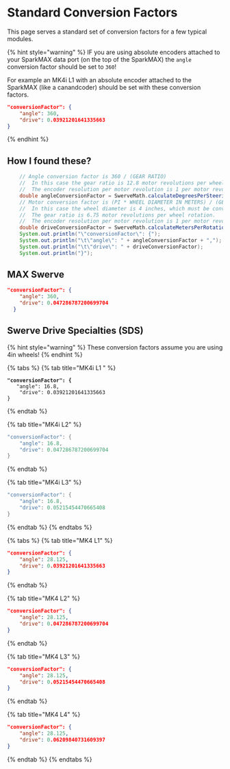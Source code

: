 # Standard Conversion Factors

This page serves a standard set of conversion factors for a few typical modules.

{% hint style="warning" %}
IF you are using absolute encoders attached to your SparkMAX data port (on the top of the SparkMAX) the `angle` conversion factor should be set to `360`!

For example an MK4i L1 with an absolute encoder attached to the SparkMAX (like a canandcoder) should be set with these conversion factors.

```json
"conversionFactor": {
	"angle": 360,
	"drive": 0.03921201641335663
}
```
{% endhint %}

## How I found these?

```java
    // Angle conversion factor is 360 / (GEAR RATIO)
    //  In this case the gear ratio is 12.8 motor revolutions per wheel rotation.
    //  The encoder resolution per motor revolution is 1 per motor revolution.
    double angleConversionFactor = SwerveMath.calculateDegreesPerSteeringRotation(12.8);
    // Motor conversion factor is (PI * WHEEL DIAMETER IN METERS) / (GEAR RATIO).
    //  In this case the wheel diameter is 4 inches, which must be converted to meters to get meters/second.
    //  The gear ratio is 6.75 motor revolutions per wheel rotation.
    //  The encoder resolution per motor revolution is 1 per motor revolution.
    double driveConversionFactor = SwerveMath.calculateMetersPerRotation(Units.inchesToMeters(4), 6.75);
    System.out.println("\"conversionFactor\": {");
    System.out.println("\t\"angle\": " + angleConversionFactor + ",");
    System.out.println("\t\"drive\": " + driveConversionFactor);
    System.out.println("}");
```

## MAX Swerve

```json
"conversionFactor": {
    "angle": 360,
    "drive": 0.047286787200699704
  }
```

## Swerve Drive Specialties (SDS)

{% hint style="warning" %}
These conversion factors assume you are using 4in wheels!&#x20;
{% endhint %}

{% tabs %}
{% tab title="MK4i L1 " %}
<pre class="language-json"><code class="lang-json"><strong>"conversionFactor": {
</strong>	"angle": 16.8,
	"drive": 0.03921201641335663
}
</code></pre>
{% endtab %}

{% tab title="MK4i L2" %}
```java
"conversionFactor": {
	"angle": 16.8,
	"drive": 0.047286787200699704
}
```
{% endtab %}

{% tab title="MK4i L3" %}
```java
"conversionFactor": {
	"angle": 16.8,
	"drive": 0.05215454470665408
}
```
{% endtab %}
{% endtabs %}

{% tabs %}
{% tab title="MK4 L1" %}
```json
"conversionFactor": {
	"angle": 28.125,
	"drive": 0.03921201641335663
}
```
{% endtab %}

{% tab title="MK4 L2" %}
```json
"conversionFactor": {
	"angle": 28.125,
	"drive": 0.047286787200699704
}
```
{% endtab %}

{% tab title="MK4 L3" %}
```json
"conversionFactor": {
	"angle": 28.125,
	"drive": 0.05215454470665408
}
```
{% endtab %}

{% tab title="MK4 L4" %}
```json
"conversionFactor": {
	"angle": 28.125,
	"drive": 0.06209840731609397
}
```
{% endtab %}
{% endtabs %}
